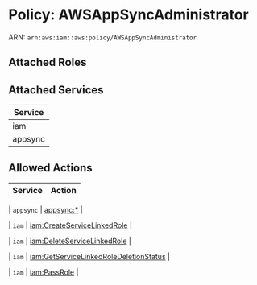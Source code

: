 # Policy: AWSAppSyncAdministrator

ARN: `arn:aws:iam::aws:policy/AWSAppSyncAdministrator`

## Attached Roles

## Attached Services

| Service |
|---------|
| iam |
| appsync |

## Allowed Actions

| Service | Action |
|:-------:|--------|

| `appsync` | [appsync:*](../actions.md#appsync:all) |

| `iam` | [iam:CreateServiceLinkedRole](../actions.md#iam:createservicelinkedrole) |

| `iam` | [iam:DeleteServiceLinkedRole](../actions.md#iam:deleteservicelinkedrole) |

| `iam` | [iam:GetServiceLinkedRoleDeletionStatus](../actions.md#iam:getservicelinkedroledeletionstatus) |

| `iam` | [iam:PassRole](../actions.md#iam:passrole) |
